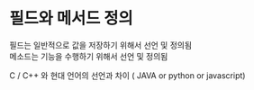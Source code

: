 # 필드와 메서드 정의

필드는 일반적으로 값을 저장하기 위해서 선언 및 정의됨  
메소드는 기능을 수행하기 위해서 선언 및 정의됨

C / C++ 와 현대 언어의 선언과 차이 ( JAVA or python or javascript)

